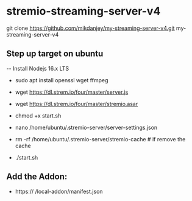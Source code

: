# stremio-streaming-server-v4

git clone https://github.com/mikdanjey/my-streaming-server-v4.git my-streaming-server-v4

## Step up target on ubuntu

-- Install Nodejs 16.x LTS

* sudo apt install openssl wget ffmpeg

* wget https://dl.strem.io/four/master/server.js
* wget https://dl.strem.io/four/master/stremio.asar

* chmod +x start.sh

* nano /home/ubuntu/.stremio-server/server-settings.json
* rm -rf /home/ubuntu/.stremio-server/stremio-cache # if remove the cache

* ./start.sh


## Add the Addon:
* https:// <cloud-url> /local-addon/manifest.json

